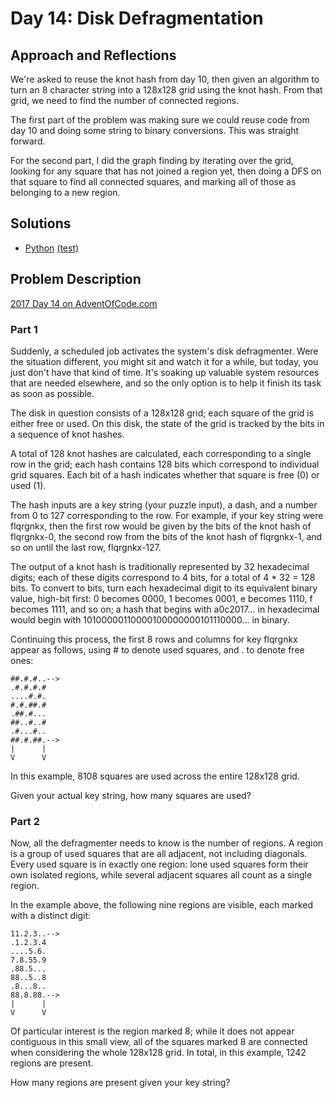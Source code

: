 # Day 14: Disk Defragmentation

## Approach and Reflections

We're asked to reuse the knot hash from day 10, then given an algorithm to
turn an 8 character string into a 128x128 grid using the knot hash. From that
grid, we need to find the number of connected regions.

The first part of the problem was making sure we could reuse code from day 10
and doing some string to binary conversions. This was straight forward.

For the second part, I did the graph finding by iterating over the grid,
looking for any square that has not joined a region yet, then doing a DFS on
that square to find all connected squares, and marking all of those as
belonging to a new region.

## Solutions

- [Python](./python_day14/day14.py) [(test)](./python_day14/day14_test.py)

## Problem Description

[2017 Day 14 on AdventOfCode.com](https://adventofcode.com/2017/day/14)

### Part 1

Suddenly, a scheduled job activates the system's disk defragmenter. Were the
situation different, you might sit and watch it for a while, but today, you
just don't have that kind of time. It's soaking up valuable system resources
that are needed elsewhere, and so the only option is to help it finish its
task as soon as possible.

The disk in question consists of a 128x128 grid; each square of the grid is
either free or used. On this disk, the state of the grid is tracked by the
bits in a sequence of knot hashes.

A total of 128 knot hashes are calculated, each corresponding to a single row
in the grid; each hash contains 128 bits which correspond to individual grid
squares. Each bit of a hash indicates whether that square is free (0) or used
(1).

The hash inputs are a key string (your puzzle input), a dash, and a number
from 0 to 127 corresponding to the row. For example, if your key string were
flqrgnkx, then the first row would be given by the bits of the knot hash of
flqrgnkx-0, the second row from the bits of the knot hash of flqrgnkx-1, and
so on until the last row, flqrgnkx-127.

The output of a knot hash is traditionally represented by 32 hexadecimal
digits; each of these digits correspond to 4 bits, for a total of 4 \* 32 = 128
bits. To convert to bits, turn each hexadecimal digit to its equivalent binary
value, high-bit first: 0 becomes 0000, 1 becomes 0001, e becomes 1110,
f becomes 1111, and so on; a hash that begins with a0c2017... in hexadecimal
would begin with 10100000110000100000000101110000... in binary.

Continuing this process, the first 8 rows and columns for key flqrgnkx appear
as follows, using # to denote used squares, and . to denote free ones:

```
##.#.#..-->
.#.#.#.#
....#.#.
#.#.##.#
.##.#...
##..#..#
.#...#..
##.#.##.-->
|      |
V      V
```

In this example, 8108 squares are used across the entire 128x128 grid.

Given your actual key string, how many squares are used?

### Part 2

Now, all the defragmenter needs to know is the number of regions. A region is
a group of used squares that are all adjacent, not including diagonals. Every
used square is in exactly one region: lone used squares form their own
isolated regions, while several adjacent squares all count as a single region.

In the example above, the following nine regions are visible, each marked with
a distinct digit:

```
11.2.3..-->
.1.2.3.4
....5.6.
7.8.55.9
.88.5...
88..5..8
.8...8..
88.8.88.-->
|      |
V      V
```

Of particular interest is the region marked 8; while it does not appear
contiguous in this small view, all of the squares marked 8 are connected when
considering the whole 128x128 grid. In total, in this example, 1242 regions
are present.

How many regions are present given your key string?

